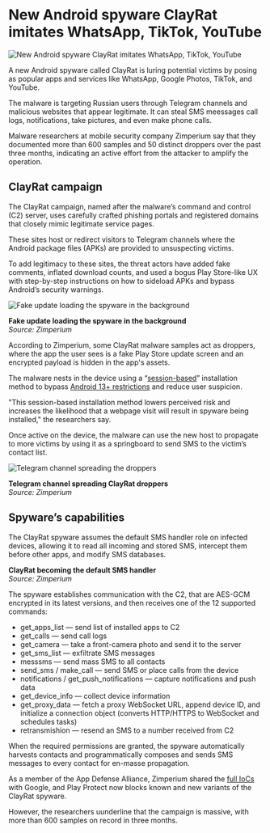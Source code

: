# New Android spyware ClayRat imitates WhatsApp, TikTok, YouTube

![New Android spyware ClayRat imitates WhatsApp, TikTok, YouTube](https://www.bleepstatic.com/content/hl-images/2024/05/03/Android-3.jpg)

A new Android spyware called ClayRat is luring potential victims by posing as popular apps and services like WhatsApp, Google Photos, TikTok, and YouTube.

The malware is targeting Russian users through Telegram channels and malicious websites that appear legitimate. It can steal SMS meessages call logs, notifications, take pictures, and even make phone calls.

Malware researchers at mobile security company Zimperium say that they documented more than 600 samples and 50 distinct droppers over the past three months, indicating an active effort from the attacker to amplify the operation.

## ClayRat campaign

The ClayRat campaign, named after the malware’s command and control (C2) server, uses carefully crafted phishing portals and registered domains that closely mimic legitimate service pages.

These sites host or redirect visitors to Telegram channels where the Android package files (APKs) are provided to unsuspecting victims.

To add legitimacy to these sites, the threat actors have added fake comments, inflated download counts, and used a bogus Play Store-like UX with step-by-step instructions on how to sideload APKs and bypass Android’s security warnings.

![Fake update loading the spyware in the background](https://www.bleepstatic.com/images/news/u/1220909/2025/October/fakeupdate.jpg)

**Fake update loading the spyware in the background**  
_Source: Zimperium_

According to Zimperium, some ClayRat malware samples act as droppers, where the app the user sees is a fake Play Store update screen and an encrypted payload is hidden in the app's assets.

The malware nests in the device using a “[session-based](https://www.bleepingcomputer.com/news/security/cybercrime-service-bypasses-android-security-to-install-malware/)” installation method to bypass [Android 13+ restrictions](https://www.bleepingcomputer.com/news/security/malware-devs-already-bypassed-android-13s-new-security-feature/) and reduce user suspicion.

"This session-based installation method lowers perceived risk and increases the likelihood that a webpage visit will result in spyware being installed," the researchers say.

Once active on the device, the malware can use the new host to propagate to more victims by using it as a springboard to send SMS to the victim’s contact list.

![Telegram channel spreading the droppers](https://www.bleepstatic.com/images/news/u/1220909/2025/October/telegram.jpg)

**Telegram channel spreading ClayRat droppers**  
_Source: Zimperium_

## Spyware’s capabilities

The ClayRat spyware assumes the default SMS handler role on infected devices, allowing it to read all incoming and stored SMS, intercept them before other apps, and modify SMS databases.

**ClayRat becoming the default SMS handler**  
_Source: Zimperium_

The spyware establishes communication with the C2, that are AES-GCM encrypted in its latest versions, and then receives one of the 12 supported commands:

* get\_apps\_list — send list of installed apps to C2
* get\_calls — send call logs
* get\_camera — take a front-camera photo and send it to the server
* get\_sms\_list — exfiltrate SMS messages
* messsms — send mass SMS to all contacts
* send\_sms / make\_call — send SMS or place calls from the device
* notifications / get\_push\_notifications — capture notifications and push data
* get\_device\_info — collect device information
* get\_proxy\_data — fetch a proxy WebSocket URL, append device ID, and initialize a connection object (converts HTTP/HTTPS to WebSocket and schedules tasks)
* retransmishion — resend an SMS to a number received from C2

When the required permissions are granted, the spyware automatically harvests contacts and programmatically composes and sends SMS messages to every contact for en-masse propagation.

As a member of the App Defense Alliance, Zimperium shared the [full IoCs](https://github.com/Zimperium/IOC/tree/master/2025-10-ClayRat) with Google, and Play Protect now blocks known and new variants of the ClayRat spyware.

However, the researchers uunderline that the campaign is massive, with more than 600 samples on record in three months.